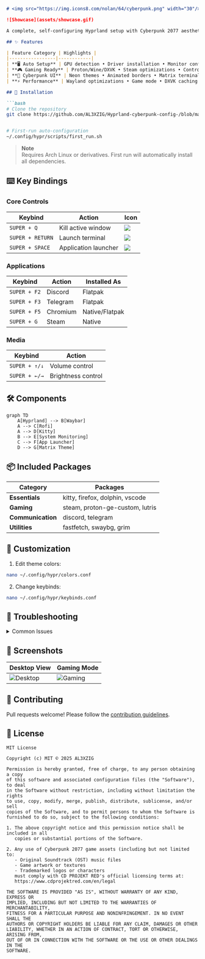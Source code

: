 ```markdown
# <img src="https://img.icons8.com/nolan/64/cyberpunk.png" width="30"/> Cyberpunk 2077 Hyprland Rice

![Showcase](assets/showcase.gif)

A complete, self-configuring Hyprland setup with Cyberpunk 2077 aesthetics, automatic hardware detection, and gaming optimizations. This configuration automatically installs and optimizes everything from display drivers to gaming utilities.

## ✨ Features

| Feature Category | Highlights |
|-----------------|------------|
| **🖥️ Auto Setup** | GPU detection • Driver installation • Monitor configuration |
| **🎮 Gaming Ready** | Proton/Wine/DXVK • Steam optimizations • Controller support |
| **🌃 Cyberpunk UI** | Neon themes • Animated borders • Matrix terminal |
| **⚡ Performance** | Wayland optimizations • Game mode • DXVK caching |

## 🚀 Installation

```bash
# Clone the repository
git clone https://github.com/AL3XZIG/Hyprland-cyberpunk-config-/blob/main/hyprland.conf


# First-run auto-configuration
~/.config/hypr/scripts/first_run.sh
```

> **Note**  
> Requires Arch Linux or derivatives. First run will automatically install all dependencies.

## ⌨️ Key Bindings

### Core Controls
| Keybind | Action | Icon |
|---------|--------|------|
| `SUPER + Q` | Kill active window | <img src="https://img.icons8.com/fluency/24/delete-window.png"/> |
| `SUPER + RETURN` | Launch terminal | <img src="https://img.icons8.com/fluency/24/console.png"/> |
| `SUPER + SPACE` | Application launcher | <img src="https://img.icons8.com/fluency/24/command-line.png"/> |

### Applications
| Keybind | Action | Installed As |
|---------|--------|-------------|
| `SUPER + F2` | Discord | Flatpak |
| `SUPER + F3` | Telegram | Flatpak |
| `SUPER + F5` | Chromium | Native/Flatpak |
| `SUPER + G` | Steam | Native |

### Media
| Keybind | Action |
|---------|--------|
| `SUPER + ↑/↓` | Volume control |
| `SUPER + ←/→` | Brightness control |

## 🛠️ Components

```mermaid
graph TD
    A[Hyprland] --> B[Waybar]
    A --> C[Rofi]
    A --> D[Kitty]
    B --> E[System Monitoring]
    C --> F[App Launcher]
    D --> G[Matrix Theme]
```

## 📦 Included Packages

| Category | Packages |
|----------|----------|
| **Essentials** | kitty, firefox, dolphin, vscode |
| **Gaming** | steam, proton-ge-custom, lutris |
| **Communication** | discord, telegram |
| **Utilities** | fastfetch, swaybg, grim |

## 🧩 Customization

1. Edit theme colors:
```bash
nano ~/.config/hypr/colors.conf
```

2. Change keybinds:
```bash
nano ~/.config/hypr/keybinds.conf
```

## 🐛 Troubleshooting

<details>
<summary>Common Issues</summary>

**Problem**: Display issues after install  
**Solution**:  
```bash
~/.config/hypr/scripts/gpu_setup.sh --force
```

**Problem**: Applications not launching  
**Solution**: Check logs:
```bash
journalctl -u hyprland -b
```
</details>

## 📸 Screenshots

| Desktop View | Gaming Mode |
|--------------|-------------|
| ![Desktop](assets/desktop.png) | ![Gaming](assets/gaming.png) |

## 🤝 Contributing

Pull requests welcome! Please follow the [contribution guidelines](CONTRIBUTING.md).

## 📜 License
```
MIT License

Copyright (c) MIT © 2025 AL3XZIG

Permission is hereby granted, free of charge, to any person obtaining a copy
of this software and associated configuration files (the "Software"), to deal
in the Software without restriction, including without limitation the rights
to use, copy, modify, merge, publish, distribute, sublicense, and/or sell
copies of the Software, and to permit persons to whom the Software is
furnished to do so, subject to the following conditions:

1. The above copyright notice and this permission notice shall be included in all
   copies or substantial portions of the Software.

2. Any use of Cyberpunk 2077 game assets (including but not limited to:
   - Original Soundtrack (OST) music files
   - Game artwork or textures
   - Trademarked logos or characters
   must comply with CD PROJEKT RED's official licensing terms at:
   https://www.cdprojektred.com/en/legal

THE SOFTWARE IS PROVIDED "AS IS", WITHOUT WARRANTY OF ANY KIND, EXPRESS OR
IMPLIED, INCLUDING BUT NOT LIMITED TO THE WARRANTIES OF MERCHANTABILITY,
FITNESS FOR A PARTICULAR PURPOSE AND NONINFRINGEMENT. IN NO EVENT SHALL THE
AUTHORS OR COPYRIGHT HOLDERS BE LIABLE FOR ANY CLAIM, DAMAGES OR OTHER
LIABILITY, WHETHER IN AN ACTION OF CONTRACT, TORT OR OTHERWISE, ARISING FROM,
OUT OF OR IN CONNECTION WITH THE SOFTWARE OR THE USE OR OTHER DEALINGS IN THE
SOFTWARE.
